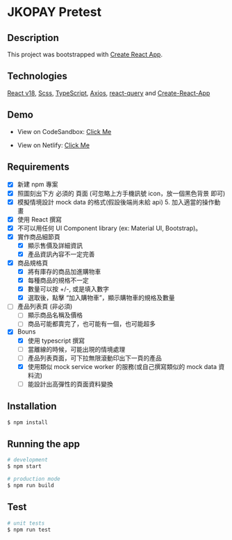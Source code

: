 # JKOPAY Pretest

## Description

This project was bootstrapped with [Create React App](https://github.com/facebook/create-react-app).

## Technologies

[React v18](https://react.dev/), [Scss](https://sass-lang.com/install), [TypeScript](https://www.typescriptlang.org/), [Axios](https://www.npmjs.com/package/axios), [react-query](https://www.npmjs.com/package/react-query) and [Create-React-App](https://github.com/facebook/create-react-app)

## Demo

- View on CodeSandbox: [Click Me](https://codesandbox.io/p/github/jason-ku-8313/jko_pretest/master?file=%2FREADME.md&workspace=%257B%2522activeFileId%2522%253A%2522clfwkan11000ig1f03c0cd1hz%2522%252C%2522openFiles%2522%253A%255B%2522%252FREADME.md%2522%255D%252C%2522sidebarPanel%2522%253A%2522EXPLORER%2522%252C%2522gitSidebarPanel%2522%253A%2522COMMIT%2522%252C%2522spaces%2522%253A%257B%2522clfzkdpcm00153b6qj59x5rk7%2522%253A%257B%2522key%2522%253A%2522clfzkdpcm00153b6qj59x5rk7%2522%252C%2522name%2522%253A%2522Default%2522%252C%2522devtools%2522%253A%255B%257B%2522key%2522%253A%2522clg0ad2lr00153b6q4z46xuqu%2522%252C%2522type%2522%253A%2522PROJECT_SETUP%2522%252C%2522isMinimized%2522%253Afalse%257D%252C%257B%2522type%2522%253A%2522PREVIEW%2522%252C%2522taskId%2522%253A%2522start%2522%252C%2522port%2522%253A3000%252C%2522key%2522%253A%2522clfzkh2hr008q3b6qzzzz21bb%2522%252C%2522isMinimized%2522%253Afalse%257D%252C%257B%2522type%2522%253A%2522TASK_LOG%2522%252C%2522taskId%2522%253A%2522start%2522%252C%2522key%2522%253A%2522clfzkgy1h004m3b6q3obdcpdv%2522%252C%2522isMinimized%2522%253Atrue%257D%255D%257D%257D%252C%2522currentSpace%2522%253A%2522clfzkdpcm00153b6qj59x5rk7%2522%252C%2522spacesOrder%2522%253A%255B%2522clfzkdpcm00153b6qj59x5rk7%2522%255D%252C%2522hideCodeEditor%2522%253Afalse%257D)

- View on Netlify: [Click Me](https://jko-pretest-shoppingmall.netlify.app/)

## Requirements

- [x] 新建 npm 專案
- [x] 照圖刻出下方 必須的 頁面 (可忽略上方手機訊號 icon，放一個黑色背景 即可)
- [x] 模擬情境設計 mock data 的格式(假設後端尚未給 api) 5. 加入適當的操作動畫
- [x] 使用 React 撰寫
- [x] 不可以用任何 UI Component library (ex: Material UI, Bootstrap)。
- [x] 實作商品細節頁
  - [x] 顯示售價及詳細資訊
  - [x] 產品資訊內容不一定完善
- [x] 商品規格頁
  - [x] 將有庫存的商品加進購物車
  - [x] 每種商品的規格不一定
  - [x] 數量可以按 +/-, 或是填入數字
  - [x] 選取後，點擊 “加入購物車”，顯示購物車的規格及數量
- [ ] 產品列表頁 (非必須)
  - [ ] 顯示商品名稱及價格
  - [ ] 商品可能都賣完了，也可能有一個，也可能超多
- [x] Bouns
  - [x] 使用 typescript 撰寫
  - [ ] 當離線的時候，可能出現的情境處理
  - [ ] 產品列表頁面，可下拉無限滾動印出下一頁的產品
  - [x] 使用類似 mock service worker 的服務(或自己撰寫類似的 mock data 資料流)
  - [ ] 能設計出高彈性的頁面資料變換

## Installation

```bash
$ npm install
```

## Running the app

```bash
# development
$ npm start

# production mode
$ npm run build
```

## Test

```bash
# unit tests
$ npm run test
```
